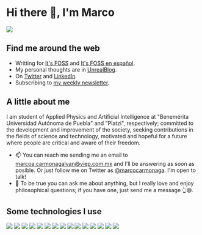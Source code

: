 # Hi there 👋, I'm Marco

![](https://pbs.twimg.com/profile_banners/1347006160331747330/1642694521/1500x500)

## Find me around the web

- Writting for [It's FOSS](itsfoss.com) and [It's FOSS en español](es.itsfoss.com).
- My personal thoughts are in [UnrealBlog](unrealblog.xyz).
- On [Twitter](https://twitter.com/marcocarmonaga) and [LinkedIn](https://www.linkedin.com/in/marcocarmonaga/).
- Subscribing to [my weekly newsletter](https://www.getrevue.co/profile/marcocarmonaga).

## A little about me

I am student of Applied Physics and Artificial Intelligence at "Benemérita Universidad Autónoma de Puebla" and "Platzi", respectively; committed to the development and improvement of the society, seeking contributions in the fields of science and technology, motivated and hopeful for a future where people are critical and aware of their freedom.

- 📫 You can reach me sending me an email to marcoa.carmonagalvan@viep.com.mx and I'll be answering as soon as posible. Or just follow me on Twitter as [@marcocarmonaga](https://twitter.com/marcocarmonaga). I'm open to talk!
- 💬 To be true you can ask me about anything, but I really love and enjoy philosophical questions; if you have one, just send me a message 👆😄.

## Some technologies I use

![](https://img.shields.io/badge/Google%20Analytics-E37400?style=for-the-badge&logo=google%20analytics&logoColor=white)
![](https://img.shields.io/badge/Markdown-000000?style=for-the-badge&logo=markdown&logoColor=white)
![](https://img.shields.io/badge/Microsoft-666666?style=for-the-badge&logo=microsoft&logoColor=white)
![](https://img.shields.io/badge/Colab-F9AB00?style=for-the-badge&logo=googlecolab&color=525252)
![](https://img.shields.io/badge/Spyder%20Ide-FF0000?style=for-the-badge&logo=spyder%20ide&logoColor=white)
![](https://img.shields.io/badge/Visual_Studio_Code-0078D4?style=for-the-badge&logo=visual%20studio%20code&logoColor=white)
![](https://img.shields.io/badge/LaTeX-47A141?style=for-the-badge&logo=LaTeX&logoColor=white)
![](https://img.shields.io/badge/Numpy-777BB4?style=for-the-badge&logo=numpy&logoColor=white)
![](https://img.shields.io/badge/Pandas-2C2D72?style=for-the-badge&logo=pandas&logoColor=white)
![](https://img.shields.io/badge/Python-FFD43B?style=for-the-badge&logo=python&logoColor=blue)
![](https://img.shields.io/badge/scikit_learn-F7931E?style=for-the-badge&logo=scikit-learn&logoColor=white)
![](https://img.shields.io/badge/SciPy-654FF0?style=for-the-badge&logo=SciPy&logoColor=white)
![](https://img.shields.io/badge/Linux-FCC624?style=for-the-badge&logo=linux&logoColor=black)
![](https://img.shields.io/badge/Ubuntu-E95420?style=for-the-badge&logo=ubuntu&logoColor=white)
![](https://img.shields.io/badge/GNU%20Bash-4EAA25?style=for-the-badge&logo=GNU%20Bash&logoColor=white)

<!---
- 🌱 I’m currently learning advanced
- 🔭 I’m currently working on 
- 👯 I’m looking to collaborate on ...
- 🤔 I’m looking for help with ...
- 😄 Pronouns: ...
- ⚡ Fun fact: ...
--->
